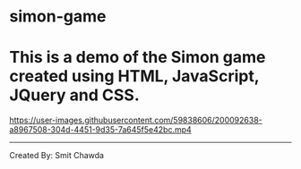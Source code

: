 # simon-game

# This is a demo of the Simon game created using HTML, JavaScript, JQuery and CSS.

https://user-images.githubusercontent.com/59838606/200092638-a8967508-304d-4451-9d35-7a645f5e42bc.mp4


------------------------------------------------------------------------------------------------
Created By: Smit Chawda
